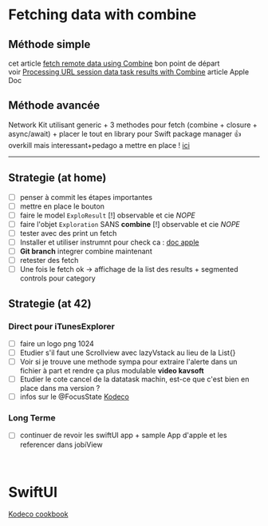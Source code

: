 # Fetching data with combine

## Méthode simple

cet article [fetch remote data using Combine](https://cedricbahirwe.hashnode.dev/fetch-remote-data-using-combine) bon point de départ  
voir [Processing URL session data task results with Combine](https://developer.apple.com/documentation/foundation/urlsession/processing_url_session_data_task_results_with_combine) article Apple Doc

## Méthode avancée

Network Kit utilisant generic + 3 methodes pour fetch (combine + closure + async/await) + placer le tout en library pour Swift package manager 👍 overkill mais interessant+pedago a mettre en place !
[ici](https://sabapathy7.medium.com/how-to-create-a-network-layer-for-your-ios-app-623f99161677)

---

## Strategie (at home)
 
- [ ] penser à commit les étapes importantes
- [ ] mettre en place le bouton
- [ ] faire le model `ExploResult` [!] observable et cie *NOPE*
- [ ] faire l'objet `Exploration` SANS **combine** [!] observable et cie *NOPE*
- [ ] tester avec des print un fetch
- [ ] Installer et utiliser instrumnt pour check ca : [doc apple](https://developer.apple.com/documentation/foundation/url_loading_system/analyzing_http_traffic_with_instruments)
- [ ] **Git branch** integrer combine maintenant
- [ ] retester des fetch
- [ ] Une fois le fetch ok -> affichage de la list des results + segmented controls pour category

## Strategie (at 42)

### **Direct pour iTunesExplorer**

- [ ] faire un logo png 1024
- [ ] Etudier s'il faut une Scrollview avec lazyVstack au lieu de la List{} 
- [ ] Voir si je trouve une methode sympa pour extraire l'alerte dans un fichier à part et rendre ça plus modulable **video kavsoft**
- [ ] Etudier le cote cancel de la datatask machin, est-ce que c'est bien en place dans ma version ?
- [ ] infos sur le @FocusState [Kodeco](https://www.kodeco.com/31569019-focus-management-in-swiftui-getting-started)

### **Long Terme**

- [ ] continuer de revoir les swiftUI app + sample App d'apple et les referencer dans jobiView

<br/>

# SwiftUI

[Kodeco cookbook](https://www.kodeco.com/books/swiftui-cookbook)
